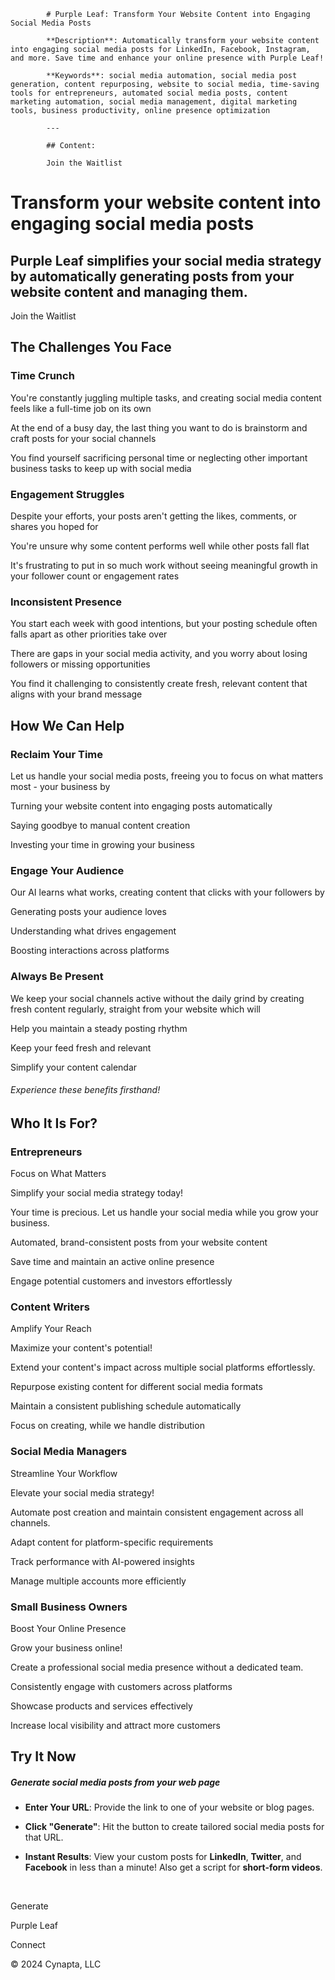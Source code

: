 
            # Purple Leaf: Transform Your Website Content into Engaging Social Media Posts
                            
            **Description**: Automatically transform your website content into engaging social media posts for LinkedIn, Facebook, Instagram, and more. Save time and enhance your online presence with Purple Leaf!
                            
            **Keywords**: social media automation, social media post generation, content repurposing, website to social media, time-saving tools for entrepreneurs, automated social media posts, content marketing automation, social media management, digital marketing tools, business productivity, online presence optimization
                            
            ---
                            
            ## Content:
                            
            Join the Waitlist

Transform your website content into engaging social media posts
===============================================================

Purple Leaf simplifies your social media strategy by automatically generating posts from your website content and managing them.
--------------------------------------------------------------------------------------------------------------------------------

Join the Waitlist

The Challenges You Face
-----------------------

### Time Crunch

You're constantly juggling multiple tasks, and creating social media content feels like a full-time job on its own

At the end of a busy day, the last thing you want to do is brainstorm and craft posts for your social channels

You find yourself sacrificing personal time or neglecting other important business tasks to keep up with social media

### Engagement Struggles

Despite your efforts, your posts aren't getting the likes, comments, or shares you hoped for

You're unsure why some content performs well while other posts fall flat

It's frustrating to put in so much work without seeing meaningful growth in your follower count or engagement rates

### Inconsistent Presence

You start each week with good intentions, but your posting schedule often falls apart as other priorities take over

There are gaps in your social media activity, and you worry about losing followers or missing opportunities

You find it challenging to consistently create fresh, relevant content that aligns with your brand message

How We Can Help
---------------

### Reclaim Your Time

Let us handle your social media posts, freeing you to focus on what matters most - your business by

Turning your website content into engaging posts automatically

Saying goodbye to manual content creation

Investing your time in growing your business

### Engage Your Audience

Our AI learns what works, creating content that clicks with your followers by

Generating posts your audience loves

Understanding what drives engagement

Boosting interactions across platforms

### Always Be Present

We keep your social channels active without the daily grind by creating fresh content regularly, straight from your website which will

Help you maintain a steady posting rhythm

Keep your feed fresh and relevant

Simplify your content calendar

###### Experience these benefits firsthand!

Who It Is For?
--------------

### Entrepreneurs

Focus on What Matters

Simplify your social media strategy today!

Your time is precious. Let us handle your social media while you grow your business.

Automated, brand-consistent posts from your website content

Save time and maintain an active online presence

Engage potential customers and investors effortlessly

### Content Writers

Amplify Your Reach

Maximize your content's potential!

Extend your content's impact across multiple social platforms effortlessly.

Repurpose existing content for different social media formats

Maintain a consistent publishing schedule automatically

Focus on creating, while we handle distribution

### Social Media Managers

Streamline Your Workflow

Elevate your social media strategy!

Automate post creation and maintain consistent engagement across all channels.

Adapt content for platform-specific requirements

Track performance with AI-powered insights

Manage multiple accounts more efficiently

### Small Business Owners

Boost Your Online Presence

Grow your business online!

Create a professional social media presence without a dedicated team.

Consistently engage with customers across platforms

Showcase products and services effectively

Increase local visibility and attract more customers

Try It Now
----------

##### Generate social media posts from your web page

*   **Enter Your URL**: Provide the link to one of your website or blog pages.
    
*   **Click "Generate"**: Hit the button to create tailored social media posts for that URL.
    
*   **Instant Results**: View your custom posts for **LinkedIn**, **Twitter**, and **Facebook** in less than a minute! Also get a script for **short-form videos**.
    

​

Generate

Purple Leaf

Connect

© 2024 Cynapta, LLC
        